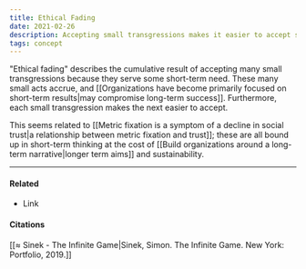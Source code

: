 ```yaml
---
title: Ethical Fading
date: 2021-02-26
description: Accepting small transgressions makes it easier to accept subsequent trangressions.
tags: concept
---
```


"Ethical fading" describes the cumulative result of accepting many small transgressions because they serve some short-term need. These many small acts accrue, and [[Organizations have become primarily focused on short-term results|may compromise long-term success]]. Furthermore, each small transgression makes the next easier to accept. 

This seems related to [[Metric fixation is a symptom of a decline in social trust|a relationship between metric fixation and trust]]; these are all bound up in short-term thinking at the cost of [[Build organizations around a long-term narrative|longer term aims]] and sustainability. 

---
#### Related
- Link

#### Citations
[[≈ Sinek - The Infinite Game|Sinek, Simon. The Infinite Game. New York: Portfolio, 2019.]]
